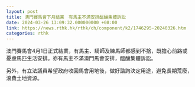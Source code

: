 ```yaml
---
layout: post
title: 澳門賽馬會下月結業　有馬主不滿安排醞釀集體訴訟
date: 2024-03-26 13:09:32.000000000 +08:00
link: https://news.rthk.hk/rthk/ch/component/k2/1746295-20240326.htm
categories: rthk
---
```


澳門賽馬會4月1日正式結業，有馬主、騎師及練馬師都感到不捨，既擔心前路或憂慮馬匹生活安排。亦有馬主不滿澳門馬會安排，醞釀集體訴訟。

另外，有立法議員希望政府收回馬會用地後，做好諮詢決定用途，避免長期荒廢，浪費土地資源。

